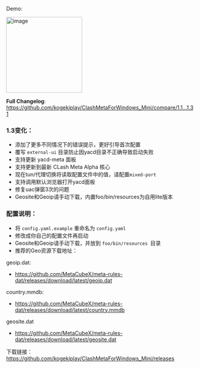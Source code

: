 Demo:

<img width="203" alt="image" src="https://user-images.githubusercontent.com/46434871/233369891-56dba6f1-529b-4248-a922-6cb9928e65c5.png">

**Full Changelog**: https://github.com/kogekiplay/ClashMetaForWindows_Mini/compare/1.1...1.31

### 1.3变化：

- 添加了更多不同情况下的错误提示，更好引导首次配置
- 覆写 `external-ui` 目录防止因yacd目录不正确导致启动失败
- 支持更新 yacd-meta 面板
- 支持更新到最新 CLash Meta Alpha 核心
- 现在tun/代理切换将读取配置文件中的值，请配置`mixed-port`
- 支持调用默认浏览器打开yacd面板
- 修复uac弹窗3次的问题
- Geosite和Geoip请手动下载，内置foo/bin/resources为自用lite版本

### 配置说明：
- 将 `config.yaml.example` 重命名为 `config.yaml `
- 修改成你自己的配置文件再启动
- Geosite和Geoip请手动下载，并放到 `foo/bin/resources `目录
- 推荐的Geo资源下载地址：

geoip.dat:
- https://github.com/MetaCubeX/meta-rules-dat/releases/download/latest/geoip.dat

country.mmdb:
- https://github.com/MetaCubeX/meta-rules-dat/releases/download/latest/country.mmdb

geosite.dat
- https://github.com/MetaCubeX/meta-rules-dat/releases/download/latest/geosite.dat


下载链接：
https://github.com/kogekiplay/ClashMetaForWindows_Mini/releases
